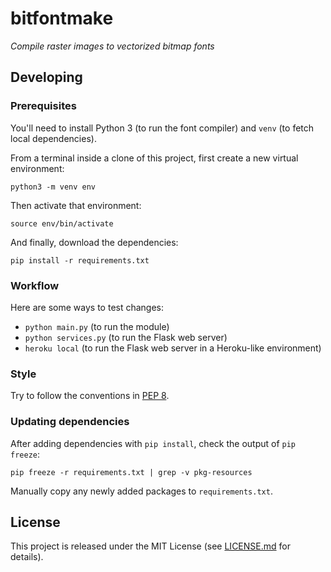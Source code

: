 # bitfontmake
_Compile raster images to vectorized bitmap fonts_

## Developing

### Prerequisites

You'll need to install Python 3 (to run the font compiler) and `venv` (to fetch local dependencies).

From a terminal inside a clone of this project, first create a new virtual environment:

```
python3 -m venv env
```

Then activate that environment:

```
source env/bin/activate
```

And finally, download the dependencies:

```
pip install -r requirements.txt
```

### Workflow

Here are some ways to test changes:

- `python main.py` (to run the module)
- `python services.py` (to run the Flask web server)
- `heroku local` (to run the Flask web server in a Heroku-like environment)

### Style

Try to follow the conventions in [PEP 8](https://www.python.org/dev/peps/pep-0008/).

### Updating dependencies

After adding dependencies with `pip install`, check the output of `pip freeze`:

```
pip freeze -r requirements.txt | grep -v pkg-resources
```

Manually copy any newly added packages to `requirements.txt`.

## License

This project is released under the MIT License (see [LICENSE.md](LICENSE.md) for details).
